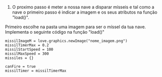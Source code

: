 
1. O proximo passo é meter a nossa nave a disparar mísseis e tal como 
a nave o primeiro passo é indicar a imagem e os seus atributos na 
função "load()".

Primeiro escolhe na pasta uma imagem para ser o míssel da tua nave.
Implementa o seguinte código na função "load()"

    missilImageM = love.graphics.newImage("nome_imagem.png")
    missilTimerMax = 0.2
    missilStartSpeed = 100
    missilMaxSpeed = 300
    missiles = {}

    canFire = true
    missilTimer = missilTimerMax

